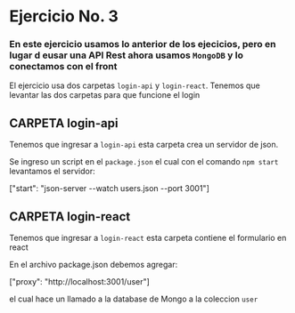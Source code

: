# Ejercicio No. 3

### En este ejercicio usamos lo anterior de los ejecicios, pero en lugar d eusar una API Rest ahora usamos `MongoDB` y lo conectamos con el front

El ejercicio usa dos carpetas `login-api` y `login-react`. Tenemos que levantar las dos carpetas para que funcione el login

## CARPETA login-api

Tenemos que ingresar a  `login-api` esta carpeta crea un servidor de json. 

Se ingreso un script en el `package.json` el cual con el comando `npm start` levantamos el servidor:

["start": "json-server --watch users.json --port 3001"]


## CARPETA login-react

Tenemos que ingresar a  `login-react` esta carpeta contiene el formulario en react

En el archivo package.json debemos agregar:

["proxy": "http://localhost:3001/user"]

el cual hace un llamado a la database de Mongo a la coleccion `user`